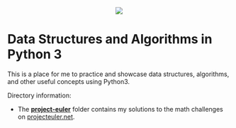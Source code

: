 <p align="center"><img src="https://external-content.duckduckgo.com/iu/?u=https%3A%2F%2Fqph.fs.quoracdn.net%2Fmain-qimg-c4bd5888bea21df127351a418a55bf51&f=1&nofb=1"></p>

Data Structures and Algorithms in Python 3
=================================================
This is a place for me to practice and showcase data structures, algorithms, and other useful concepts using Python3.

Directory information:
<ul><li>The <b><a href="https://github.com/mellowpuppy/algorithms/tree/main/project-euler">project-euler</a></b> folder contains my solutions to the math challenges on <a href="https://projecteuler.net/">projecteuler.net</a>.</li>
<ul>
